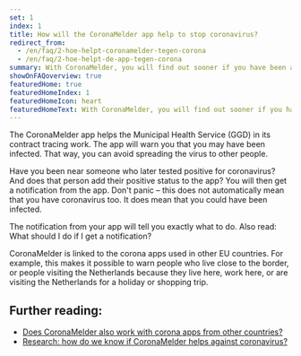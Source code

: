 ```yaml
---
set: 1
index: 1
title: How will the CoronaMelder app help to stop coronavirus?
redirect_from: 
  - /en/faq/2-hoe-helpt-coronamelder-tegen-corona
  - /en/faq/2-hoe-helpt-de-app-tegen-corona
summary: With CoronaMelder, you will find out sooner if you have been at a higher risk of infection.
showOnFAQoverview: true
featuredHome: true
featuredHomeIndex: 1
featuredHomeIcon: heart
featuredHomeText: With CoronaMelder, you will find out sooner if you have been at a higher risk of infection.
---
```

The CoronaMelder app helps the Municipal Health Service (GGD) in its contract tracing work. The app will warn you that you may have been infected. That way, you can avoid spreading the virus to other people.
 
Have you been near someone who later tested positive for coronavirus? And does that person add their positive status to the app? You will then get a notification from the app. Don't panic – this does not automatically mean that you have coronavirus too. It does mean that you could have been infected.
 
The notification from your app will tell you exactly what to do. Also read: What should I do if I get a notification?
 
CoronaMelder is linked to the corona apps used in other EU countries. For example, this makes it possible to warn people who live close to the border, or people visiting the Netherlands because they live here, work here, or are visiting the Netherlands for a holiday or shopping trip.

## Further reading:

- [Does CoronaMelder also work with corona apps from other countries?](/{{page.lang}}/faq/1-7-werkt-coronamelder-ook-met-apps-uit-andere-landen)
- [Research: how do we know if CoronaMelder helps against coronavirus?](/{{page.lang}}/faq/3-1-onderzoek-hoe-weten-we-of-coronamelder-helpt-tegen-corona)
